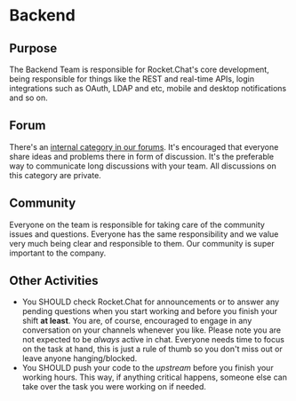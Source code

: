 # Backend

## Purpose

The Backend Team is responsible for Rocket.Chat's core development, being responsible for things like the REST and real-time APIs, login integrations such as OAuth, LDAP and etc, mobile and desktop notifications and so on.

## Forum

There's an [internal category in our forums](https://forums.rocket.chat/c/internal/5). It's encouraged that everyone share ideas and problems there in form of discussion. It's the preferable way to communicate long discussions with your team. All discussions on this category are private.

## Community

Everyone on the team is responsible for taking care of the community issues and questions. Everyone has the same responsibility and we value very much being clear and responsible to them. Our community is super important to the company.

## Other Activities

* You SHOULD check Rocket.Chat for announcements or to answer any pending questions when you start working and before you finish your shift **at least**. You are, of course, encouraged to engage in any conversation on your channels whenever you like. Please note you are not expected to be _always_ active in chat. Everyone needs time to focus on the task at hand, this is just a rule of thumb so you don't miss out or leave anyone hanging/blocked.
* You SHOULD push your code to the _upstream_ before you finish your working hours. This way, if anything critical happens, someone else can take over the task you were working on if needed.

